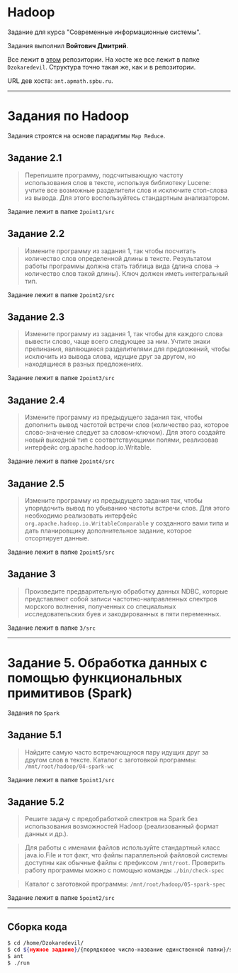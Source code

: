 # Hadoop

Задание для курса "Современные информационные системы".

Задания выполнил **Войтович Дмитрий**.

Все лежит в [этом](https://github.com/Dzokaredevil/Hadoop) репозитории.
На хосте же все лежит в папке `Dzokaredevil`. Структура точно такая же, как и в репозитории.

URL дев хоста: `ant.apmath.spbu.ru`.

---

# Задания по Hadoop

Задания строятся на основе парадигмы `Map Reduce`.

## Задание 2.1

> Перепишите программу, подсчитывающую частоту использования слов в тексте, используя библиотеку Lucene: учтите все возможные разделители слов и исключите стоп-слова из вывода. Для этого воспользуйтесь стандартным анализатором.

Задание лежит в папке `2point1/src`


## Задание 2.2

> Измените программу из задания 1, так чтобы посчитать количество слов определенной длины в тексте. Результатом работы программы должна стать таблица вида {длина слова → количество слов такой длины}. Ключ должен иметь интегральный тип.

Задание лежит в папке `2point2/src`


## Задание 2.3

> Измените программу из задания 1, так чтобы для каждого слова вывести слово, чаще всего следующее за ним. Учтите знаки препинания, являющиеся разделителями для предложений, чтобы исключить из вывода слова, идущие друг за другом, но находящиеся в разных предложениях.

Задание лежит в папке `2point3/src`


## Задание 2.4

> Измените программу из предыдущего задания так, чтобы дополнить вывод частотой встречи слов (количество раз, которое слово-значение следует за словом-ключом). Для этого создайте новый выходной тип с соответствующими полями, реализовав интерфейс org.apache.hadoop.io.Writable.

Задание лежит в папке `2point4/src`


## Задание 2.5

> Измените программу из предыдущего задания так, чтобы упорядочить вывод по убыванию частоты встречи слов. Для этого необходимо реализовать интерфейс `org.apache.hadoop.io.WritableComparable` у созданного вами типа и дать планировщику дополнительное задание, которое отсортирует данные.

Задание лежит в папке `2point5/src`


## Задание 3

> Произведите предварительную обработку данных NDBC, которые представляют собой записи частотно-направленных спектров морского волнения, полученных со специальных исследовательских буев и закодированных в пяти переменных.


Задание лежит в папке `3/src`

---


# Задание 5. Обработка данных с помощью функциональных примитивов (Spark)

Задания по `Spark`

## Задание 5.1

> Найдите самую часто встречающуюся пару идущих друг за другом слов в тексте. Каталог с заготовкой программы: `/mnt/root/hadoop/04-spark-wc`

Задание лежит в папке `5point1/src`


## Задание 5.2

> Решите задачу с предобработкой спектров на Spark без использования возможностей Hadoop (реализованный формат данных и др.).

>Для работы с именами файлов используйте стандартный класс java.io.File и тот факт, что файлы параллельной файловой системы доступны как обычные файлы с префиксом `/mnt/root`. Проверить работу программы можно с помощью команды `./bin/check-spec`

> Каталог с заготовкой программы: `/mnt/root/hadoop/05-spark-spec`

Задание лежит в папке `5point2/src`

---

## Сборка кода

```bash
$ cd /home/Dzokaredevil/
$ cd ${нужное задание}/{порядковое число-название единственной папки}/src
$ ant
$ ./run
```

